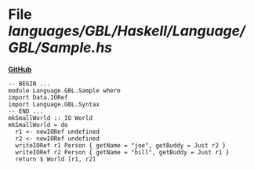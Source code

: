 # File _languages/GBL/Haskell/Language/GBL/Sample.hs_
**[GitHub](https://github.com/softlang/yas/blob/master/languages/GBL/Haskell/Language/GBL/Sample.hs)**
```
-- BEGIN ...
module Language.GBL.Sample where
import Data.IORef
import Language.GBL.Syntax
-- END ...
mkSmallWorld :: IO World
mkSmallWorld = do
  r1 <- newIORef undefined
  r2 <- newIORef undefined
  writeIORef r1 Person { getName = "joe", getBuddy = Just r2 }
  writeIORef r2 Person { getName = "bill", getBuddy = Just r1 }
  return $ World [r1, r2]
```
